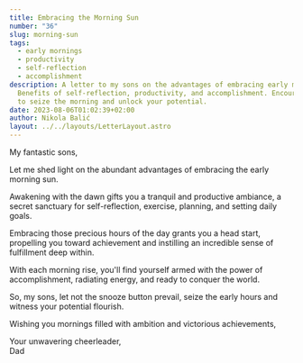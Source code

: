 ```yaml
---
title: Embracing the Morning Sun
number: "36"
slug: morning-sun
tags:
  - early mornings
  - productivity
  - self-reflection
  - accomplishment
description: A letter to my sons on the advantages of embracing early mornings.
  Benefits of self-reflection, productivity, and accomplishment. Encouragement
  to seize the morning and unlock your potential.
date: 2023-08-06T01:02:39+02:00
author: Nikola Balić
layout: ../../layouts/LetterLayout.astro
---
```

My fantastic sons,

Let me shed light on the abundant advantages of embracing the early morning sun. 

Awakening with the dawn gifts you a tranquil and productive ambiance, a secret sanctuary for self-reflection, exercise, planning, and setting daily goals. 

Embracing those precious hours of the day grants you a head start, propelling you toward achievement and instilling an incredible sense of fulfillment deep within. 

With each morning rise, you'll find yourself armed with the power of accomplishment, radiating energy, and ready to conquer the world. 

So, my sons, let not the snooze button prevail, seize the early hours and witness your potential flourish.

Wishing you mornings filled with ambition and victorious achievements,

Your unwavering cheerleader,\
Dad